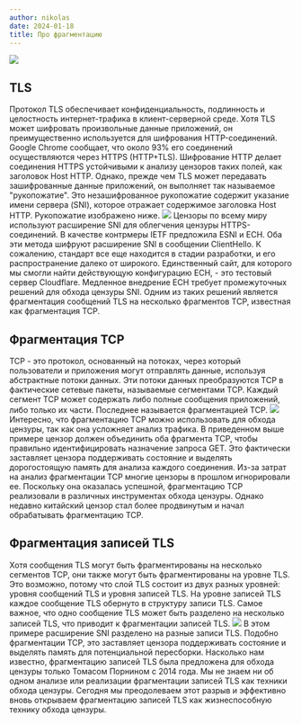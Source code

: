 ```yaml
---
author: nikolas
date: 2024-01-18
title: Про фрагментацию
---
```


![](https://s3.marzban.ru/img/blog/IMG_20240118_042422.jpg)
## TLS 

Протокол TLS обеспечивает конфиденциальность, подлинность и целостность интернет-трафика в клиент-серверной среде. Хотя TLS может шифровать произвольные данные приложений, он преимущественно используется для шифрования HTTP-соединений. Google Chrome сообщает, что около 93% его соединений осуществляются через HTTPS (HTTP+TLS). Шифрование HTTP делает соединения HTTPS устойчивыми к анализу цензоров таких полей, как заголовок Host HTTP. Однако, прежде чем TLS может передавать зашифрованные данные приложений, он выполняет так называемое "рукопожатие". Это незашифрованное рукопожатие содержит указание имени сервера (SNI), которое отражает содержимое заголовка Host HTTP. Рукопожатие изображено ниже.
![](https://upb-syssec.github.io/assets/img/2023/06/record-frag/handshake-dark.svg)
Цензоры по всему миру используют расширение SNI для облегчения цензуры HTTPS-соединений. В качестве контрмеры IETF предложила ESNI и ECH. Оба эти метода шифруют расширение SNI в сообщении ClientHello. К сожалению, стандарт все еще находится в стадии разработки, и его распространение далеко от широкого. Единственный сайт, для которого мы смогли найти действующую конфигурацию ECH, - это тестовый сервер Cloudflare. Медленное внедрение ECH требует промежуточных решений для обхода цензуры SNI. Одним из таких решений является фрагментация сообщений TLS на несколько фрагментов TCP, известная как фрагментация TCP.
## Фрагментация TCP

TCP - это протокол, основанный на потоках, через который пользователи и приложения могут отправлять данные, используя абстрактные потоки данных. Эти потоки данных преобразуются TCP в фактические сетевые пакеты, называемые сегментами TCP. Каждый сегмент TCP может содержать либо полные сообщения приложений, либо только их части. Последнее называется фрагментацией TCP.
![](https://upb-syssec.github.io/assets/img/2023/06/record-frag/tcp_frag-dark.svg)
Интересно, что фрагментацию TCP можно использовать для обхода цензуры, так как она усложняет анализ трафика. В приведенном выше примере цензор должен объединить оба фрагмента TCP, чтобы правильно идентифицировать назначение запроса GET. Это фактически заставляет цензора поддерживать состояние и выделять дорогостоящую память для анализа каждого соединения. Из-за затрат на анализ фрагментации TCP многие цензоры в прошлом игнорировали ее. Поскольку она оказалась успешной, фрагментацию TCP реализовали в различных инструментах обхода цензуры. Однако недавно китайский цензор стал более продвинутым и начал обрабатывать фрагментацию TCP.

## Фрагментация записей TLS

Хотя сообщения TLS могут быть фрагментированы на несколько сегментов TCP, они также могут быть фрагментированы на уровне TLS. Это возможно, потому что слой TLS состоит из двух разных уровней: уровня сообщений TLS и уровня записей TLS. На уровне записей TLS каждое сообщение TLS обернуто в структуру записи TLS. Самое важное, что одно сообщение TLS может быть разделено на несколько записей TLS, что приводит к фрагментации записей TLS.
![](https://upb-syssec.github.io/assets/img/2023/06/record-frag/record_frag-dark.svg)
В этом примере расширение SNI разделено на разные записи TLS. Подобно фрагментации TCP, это заставляет цензора поддерживать состояние и выделять память для потенциальной пересборки. Насколько нам известно, фрагментацию записей TLS была предложена для обхода цензуры только Томасом Порнином с 2014 года. Мы не знаем ни об одном анализе или реализации фрагментации записей TLS как техники обхода цензуры. Сегодня мы преодолеваем этот разрыв и эффективно вновь открываем фрагментацию записей TLS как жизнеспособную технику обхода цензуры.
